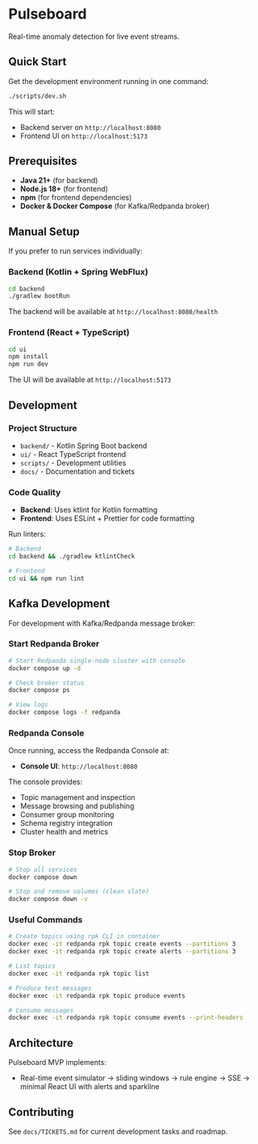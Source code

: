 # Pulseboard

Real-time anomaly detection for live event streams.

## Quick Start

Get the development environment running in one command:

```bash
./scripts/dev.sh
```

This will start:
- Backend server on `http://localhost:8080`
- Frontend UI on `http://localhost:5173`

## Prerequisites

- **Java 21+** (for backend)
- **Node.js 18+** (for frontend)
- **npm** (for frontend dependencies)
- **Docker & Docker Compose** (for Kafka/Redpanda broker)

## Manual Setup

If you prefer to run services individually:

### Backend (Kotlin + Spring WebFlux)

```bash
cd backend
./gradlew bootRun
```

The backend will be available at `http://localhost:8080/health`

### Frontend (React + TypeScript)

```bash
cd ui
npm install
npm run dev
```

The UI will be available at `http://localhost:5173`

## Development

### Project Structure

- `backend/` - Kotlin Spring Boot backend
- `ui/` - React TypeScript frontend
- `scripts/` - Development utilities
- `docs/` - Documentation and tickets

### Code Quality

- **Backend**: Uses ktlint for Kotlin formatting
- **Frontend**: Uses ESLint + Prettier for code formatting

Run linters:

```bash
# Backend
cd backend && ./gradlew ktlintCheck

# Frontend
cd ui && npm run lint
```

## Kafka Development

For development with Kafka/Redpanda message broker:

### Start Redpanda Broker

```bash
# Start Redpanda single-node cluster with console
docker compose up -d

# Check broker status
docker compose ps

# View logs
docker compose logs -f redpanda
```

### Redpanda Console

Once running, access the Redpanda Console at:
- **Console UI**: `http://localhost:8080`

The console provides:
- Topic management and inspection
- Message browsing and publishing
- Consumer group monitoring
- Schema registry integration
- Cluster health and metrics

### Stop Broker

```bash
# Stop all services
docker compose down

# Stop and remove volumes (clean slate)
docker compose down -v
```

### Useful Commands

```bash
# Create topics using rpk CLI in container
docker exec -it redpanda rpk topic create events --partitions 3
docker exec -it redpanda rpk topic create alerts --partitions 3

# List topics
docker exec -it redpanda rpk topic list

# Produce test messages
docker exec -it redpanda rpk topic produce events

# Consume messages
docker exec -it redpanda rpk topic consume events --print-headers
```

## Architecture

Pulseboard MVP implements:
- Real-time event simulator → sliding windows → rule engine → SSE → minimal React UI with alerts and sparkline

## Contributing

See `docs/TICKETS.md` for current development tasks and roadmap.
